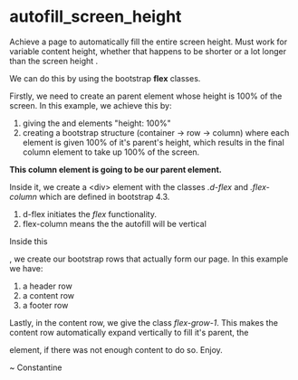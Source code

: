 # autofill_screen_height
Achieve a page to automatically fill the entire screen height.
Must work for variable content height, whether that happens to be shorter or a lot longer than the screen height .

We can do this by using the bootstrap **flex** classes.

Firstly, we need to create an parent element whose height is 100% of the screen. In this example, we achieve this by:
1) giving the <html> and <body> elements "height: 100%"
2) creating a bootstrap structure (container -> row -> column) where each element is given 100% of it's parent's height, which results in the final column element to take up 100% of the screen.

**This column element is going to be our parent element.**

  Inside it, we create a \<div\> element with the classes *.d-flex* and *.flex-column* which are defined in bootstrap 4.3.
1) d-flex initiates the *flex* functionality.
2) flex-column means the the autofill will be vertical

Inside this <div>, we create our bootstrap rows that actually form our page. In this example we have:
1) a header row
2) a content row
3) a footer row

Lastly, in the content row, we give the class *flex-grow-1*. 
This makes the content row automatically expand vertically to fill it's parent, the <div class="d-flex flex-column h-100"> element, if there was not enough content to do so.
Enjoy.

~ Constantine
